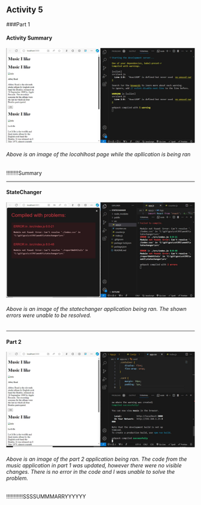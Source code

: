 ## Activity 5

###Part 1
#### Activity Summary
![part1](part1.jpg 'part1')
###### Above is an image of the locahlhost page while the apllication is being ran

!!!!!!!!Summary
***
#### StateChanger
![SC](statechanger.jpg 'statechanger')
###### Above is an image of the statechanger application being ran. The shown errors were unable to be resolved.
***
#### Part 2
![Part2](part2.jpg 'part2')
###### Above is an image of the part 2 application being ran. The code from the music application in part 1 was updated, however there were no visible changes. There is no error in the code and I was unable to solve the problem.

!!!!!!!!!!!SSSSUMMMARRYYYYYY
